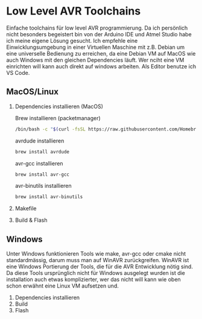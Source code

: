 # Low Level AVR Toolchains
Einfache toolchains für low level AVR programmierung. Da ich persönlich nicht besonders begeistert bin von der Arduino IDE und Atmel Studio habe ich meine eigene Lösung gesucht. Ich empfehle eine Einwicklungsumgebung in einer Virtuellen Maschine mit z.B. Debian um eine universelle Bedienung zu erreichen, da eine Debian VM auf MacOS wie auch Windows mit den gleichen Dependencies läuft. Wer nciht eine VM einrichten will kann auch direkt auf windows arbeiten. Als Editor benutze ich VS Code.

## MacOS/Linux

1. Dependencies installieren (MacOS)

    Brew installieren (packetmanager)
    ```bash
    /bin/bash -c "$(curl -fsSL https://raw.githubusercontent.com/Homebrew/install/HEAD/install.sh)"
    ```
    avrdude installieren
     ```bash
    brew install avrdude
    ```

    avr-gcc installieren
     ```bash
    brew install avr-gcc
    ```

    avr-binutils installieren
     ```bash
    brew install avr-binutils
    ```
2. Makefile
3. Build & Flash


## Windows

Unter Windows funktionieren Tools wie make, avr-gcc oder cmake nicht standardmässig, darum muss man auf WinAVR zurückgreifen. WinAVR ist eine Windows Portierung der Tools, die für die AVR Entwicklung nötig sind. Da diese Tools ursprünglich nicht für Windows ausgelegt wurden ist die installation auch etwas komplizierter, wer das nicht will kann wie oben schon erwähnt eine Linux VM aufsetzen und.

1. Dependencies installieren
2. Build
3. Flash